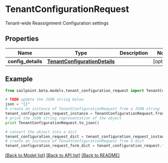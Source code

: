 # TenantConfigurationRequest

Tenant-wide Reassignment Configuration settings

## Properties

Name | Type | Description | Notes
------------ | ------------- | ------------- | -------------
**config_details** | [**TenantConfigurationDetails**](TenantConfigurationDetails.md) |  | [optional] 

## Example

```python
from sailpoint.beta.models.tenant_configuration_request import TenantConfigurationRequest

# TODO update the JSON string below
json = "{}"
# create an instance of TenantConfigurationRequest from a JSON string
tenant_configuration_request_instance = TenantConfigurationRequest.from_json(json)
# print the JSON string representation of the object
print TenantConfigurationRequest.to_json()

# convert the object into a dict
tenant_configuration_request_dict = tenant_configuration_request_instance.to_dict()
# create an instance of TenantConfigurationRequest from a dict
tenant_configuration_request_form_dict = tenant_configuration_request.from_dict(tenant_configuration_request_dict)
```
[[Back to Model list]](../README.md#documentation-for-models) [[Back to API list]](../README.md#documentation-for-api-endpoints) [[Back to README]](../README.md)


